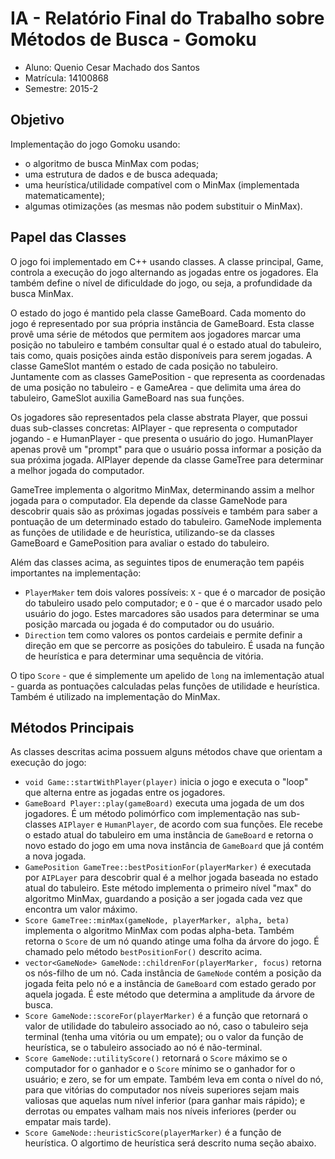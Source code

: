 # IA - Relatório Final do Trabalho sobre Métodos de Busca - Gomoku

- Aluno: Quenio Cesar Machado dos Santos
- Matrícula: 14100868
- Semestre: 2015-2

## Objetivo

Implementação do jogo Gomoku usando:
- o algoritmo de busca MinMax com podas;
- uma estrutura de dados e de busca adequada;
- uma heurística/utilidade compatível com o MinMax (implementada matematicamente);
- algumas otimizações (as mesmas não podem substituir o MinMax).

## Papel das Classes

O jogo foi implementado em C++ usando classes. A classe principal, Game, controla a execução do jogo alternando as jogadas entre os jogadores. Ela também define o nível de dificuldade do jogo, ou seja, a profundidade da busca MinMax.

O estado do jogo é mantido pela classe GameBoard. Cada momento do jogo é representado por sua própria instância de GameBoard. Esta classe provê uma série de métodos que permitem aos jogadores marcar uma posição no tabuleiro e também consultar qual é o estado atual do tabuleiro, tais como, quais posições ainda estão disponíveis para serem jogadas. A classe GameSlot mantém o estado de cada posição no tabuleiro. Juntamente com as classes GamePosition - que representa as coordenadas de uma posição no tabuleiro - e GameArea - que delimita uma área do tabuleiro, GameSlot auxilia GameBoard nas sua funções.

Os jogadores são representados pela classe abstrata Player, que possui duas sub-classes concretas: AIPlayer - que representa o computador jogando - e HumanPlayer - que presenta o usuário do jogo. HumanPlayer apenas provê um "prompt" para que o usuário possa informar a posição da sua próxima jogada. AIPlayer depende da classe GameTree para determinar a melhor jogada do computador.

GameTree implementa o algoritmo MinMax, determinando assim a melhor jogada para o computador. Ela depende da classe GameNode para descobrir quais são as próximas jogadas possíveis e também para saber a pontuação de um determinado estado do tabuleiro. GameNode implementa as funções de utilidade e de heurística, utilizando-se da classes GameBoard e GamePosition para avaliar o estado do tabuleiro.

Além das classes acima, as seguintes tipos de enumeração tem papéis importantes na implementação:
- ```PlayerMaker``` tem dois valores possíveis: ```X``` - que é o marcador de posição do tabuleiro usado pelo computador; e ```O``` - que é o marcador usado pelo usuário do jogo. Estes marcadores são usados para determinar se uma posição marcada ou jogada é do computador ou do usuário.
- ```Direction``` tem como valores os pontos cardeiais e permite definir a direção em que se percorre as posições do tabuleiro. É usada na função de heurística e para determinar uma sequência de vitória.

O tipo ```Score``` - que é simplemente um apelido de ```long``` na imlementação atual - guarda as pontuações calculadas pelas funções de utilidade e heurística. Também é utilizado na implementação do MinMax.

## Métodos Principais

As classes descritas acima possuem alguns métodos chave que orientam a execução do jogo:
- ```void Game::startWithPlayer(player)``` inicia o jogo e executa o "loop" que alterna entre as jogadas entre os jogadores.
- ```GameBoard Player::play(gameBoard)``` executa uma jogada de um dos jogadores. É um método polimórfico com implementação nas sub-classes ```AIPlayer``` e ```HumanPlayer```, de acordo com sua funções. Ele recebe o estado atual do tabuleiro em uma instância de ```GameBoard``` e retorna o novo estado do jogo em uma nova instância de ```GameBoard``` que já contém a nova jogada.
- ```GamePosition GameTree::bestPositionFor(playerMarker)``` é executada por ```AIPLayer``` para descobrir qual é a melhor jogada baseada no estado atual do tabuleiro. Este método implementa o primeiro nível "max" do algoritmo MinMax, guardando a posição a ser jogada cada vez que encontra um valor máximo.
- ```Score GameTree::minMax(gameNode, playerMarker, alpha, beta)``` implementa o algoritmo MinMax com podas alpha-beta. Também retorna o ```Score``` de um nó quando atinge uma folha da árvore do jogo. É chamado pelo método ```bestPositionFor()``` descrito acima.
- ```vector<GameNode> GameNode::childrenFor(playerMarker, focus)``` retorna os nós-filho de um nó. Cada instância de ```GameNode``` contém a posição da jogada feita pelo nó e a instância de ```GameBoard``` com estado gerado por aquela jogada. É este método que determina a amplitude da árvore de busca.
- ```Score GameNode::scoreFor(playerMarker)``` é a função que retornará o valor de utilidade do tabuleiro associado ao nó, caso o tabuleiro seja terminal (tenha uma vitória ou um empate); ou o valor da função de heurística, se o tabuleiro associado ao nó é não-terminal.
- ```Score GameNode::utilityScore()``` retornará o ```Score``` máximo se o computador for o ganhador e o ```Score``` mínimo se o ganhador for o usuário; e zero, se for um empate. Também leva em conta o nível do nó, para que vitórias do computador nos níveis superiores sejam mais valiosas que aquelas num nível inferior (para ganhar mais rápido); e derrotas ou empates valham mais nos níveis inferiores (perder ou empatar mais tarde).
- ```Score GameNode::heuristicScore(playerMarker)``` é a função de heurística. O algortimo de heurística será descrito numa seção abaixo.

